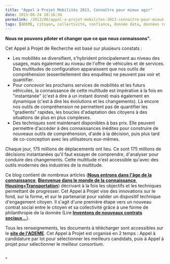 ```yaml
---
title: "Appel à Projet Mobilités 2013, Connaître pour mieux agir"
date: 2013-06-24 10:16:34
permalink: /2013/06/appel-a-projet-mobilites-2013-connaitre-pour-mieux-agir.html
tags: [ADEME, citoyen, collectivité, confiance, donnée data, données réelles, Energie, gouvernance, management de la mobilité, philanthropie, qualité de l'air, Service de mobilité, transparence]
---
```


<p style="text-align: justify"><strong>Nous ne pouvons piloter et changer que ce que nous connaissons".</strong></p> <p style=""text-align: justify"">Cet Appel à Projet de Recherche est basé sur plusieurs constats :</p> <ul> <li>Les mobilités se diversifient, s'hybrident principalement au niveau des usages, mais également au niveau de l'offre de véhicules et de services. Des multitudes de configuration apparaissent que nos outils de compréhension (essentiellement des enquêtes) ne peuvent pas voir et quantifier.</li> <li>Pour concevoir les prochains services de mobilités et les futurs véhicules, la connaissance de cette multitude est impérative à la fois en "instantanée" (c'est à dire à un instant donné) mais également en dynamique (c'est à dire les évolutions et les changements). Là encore nos outils de compréhension ne permettent pas de quantifier les "gradients" rapides, les boucles d'adaptation des citoyens à des situations de plus en plus complexes.</li> <li>Des techniques sont maintenant disponibles à bas prix. Elle peuvent permettre d'accéder à des connaissances inédites pour construire de nouveaux outils de compréhension, d'aide à la décision, puis plus tard de co-conception avec les utilisateurs eux-mêmes. </li></ul>  <!--more-->    <p style=""text-align: justify"">Chaque jour, 175 millions de déplacements ont lieu. Ce sont 175 millions de décisions instantanées qu'il faut essayer de comprendre, d'analyser pour conduire des changements. Cette multitude n'est accessible qu'avec des outils modernes des industries de la multitude.</p> <p style=""text-align: justify"">Ce blog contient de nombreux articles (<strong><a href="https://gabrielplassat.github.io/transportsdufutur/2011/09/nous-entrons-dans-lage-de-la-connaissance-des-mobilites.html"" target=""_blank"">Nous entrons dans l'âge de la connaissance</a></strong>, <strong><a href="https://gabrielplassat.github.io/transportsdufutur/2012/02/bienvenue-dans-le-monde-de-la-connaissance-des-mobilites-quand-savoir-permet-ensuite-de-prevoir-dorg.html"" target=""_blank"">Bienvenue dans le monde de la connaissance</a></strong>, <strong><a href="https://gabrielplassat.github.io/transportsdufutur/2011/04/housing-transportation-un-outil-puissant-daide-a-la-decision-pour-les-menages-les-collectivites-les.html"" target=""_blank"">Housing+Transportation</a></strong>) décrivant à la fois les objectifs et les techniques permettant de progresser. Cet Appel à Projet vise des innovations sur le fond, sur la forme, et sur le partenariat pour valider un dispositif technique d'engagement citoyen. Il s'agit d'une première étape vers un nouveau contrat social entre le citoyen et sa collectivité grâce à une forme de philanthropie de la donnée (Lire <strong><a href="https://gabrielplassat.github.io/transportsdufutur/2013/05/inventons-de-nouveaux-contrats-sociaux-entre-les-citoyens-et-la-collectivite-pour-exploiter-nos-53-s.html"" target=""_blank"">Inventons de nouveaux contrats sociaux...</a></strong>).   </p> <p style=""text-align: justify"">Tous les renseignements, les documents à télécharger sont accessibles sur le <strong><a href=""http://www2.ademe.fr/servlet/getDoc?cid=96&m=3&id=88304&p1=1"" target=""_blank"">site de l'ADEME</a></strong>. Cet Appel à Projet est organisé en 2 temps : Appel à candidature par lot pour sélectionner les meilleurs candidats, puis à Appel à projet pour sélectionner le meilleur consortium.                                                                                                        </p>"
